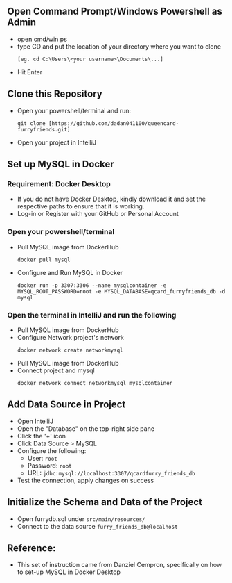 ## Open Command Prompt/Windows Powershell as Admin
- open cmd/win ps
- type CD and put the location of your directory where you want to clone
    ```
  [eg. cd C:\Users\<your username>\Documents\...]
    ```
- Hit Enter

## Clone this Repository
- Open your powershell/terminal and run:
    ```
    git clone [https://github.com/dadan041100/queencard-furryfriends.git]
    ```
- Open your project in IntelliJ 

## Set up MySQL in Docker
### Requirement: Docker Desktop  
- If you do not have Docker Desktop, kindly download it and set the respective paths to ensure that it is working.
- Log-in or Register with your GitHub or Personal Account
  
### Open your powershell/terminal
- Pull MySQL image from DockerHub  
    ```
    docker pull mysql
    ```
- Configure and Run MySQL in Docker  
    ```
    docker run -p 3307:3306 --name mysqlcontainer -e MYSQL_ROOT_PASSWORD=root -e MYSQL_DATABASE=qcard_furryfriends_db -d mysql
    ```
### Open the terminal in IntelliJ and run the following
- Pull MySQL image from DockerHub  
- Configure Network project's network  
    ```
    docker network create networkmysql
    ```
- Pull MySQL image from DockerHub  
- Connect project and mysql   
    ```
    docker network connect networkmysql mysqlcontainer
    ```

## Add Data Source in Project
- Open IntelliJ
- Open the "Database" on the top-right side pane
- Click the '+' icon
- Click Data Source > MySQL
- Configure the following:
  - User: `root`
  - Password: `root`
  - URL: `jdbc:mysql://localhost:3307/qcardfurry_friends_db`
- Test the connection, apply changes on success

## Initialize the Schema and Data of the Project
- Open furrydb.sql under `src/main/resources/`
- Connect to the data source `furry_friends_db@localhost`

## Reference:
- This set of instruction came from Danziel Cempron, specifically on how to set-up MySQL in Docker Desktop

  
